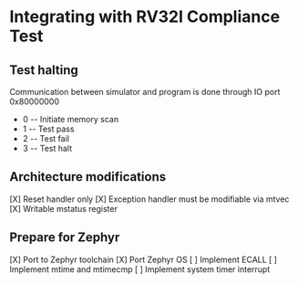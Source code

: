 # Integrating with RV32I Compliance Test

## Test halting

Communication between simulator and program is done through IO port 0x80000000

- 0 -- Initiate memory scan
- 1 -- Test pass
- 2 -- Test fail
- 3 -- Test halt

## Architecture modifications

[X] Reset handler only
[X] Exception handler must be modifiable via mtvec
[X] Writable mstatus register

## Prepare for Zephyr
[X] Port to Zephyr toolchain
[X] Port Zephyr OS
[ ] Implement ECALL
[ ] Implement mtime and mtimecmp
[ ] Implement system timer interrupt

